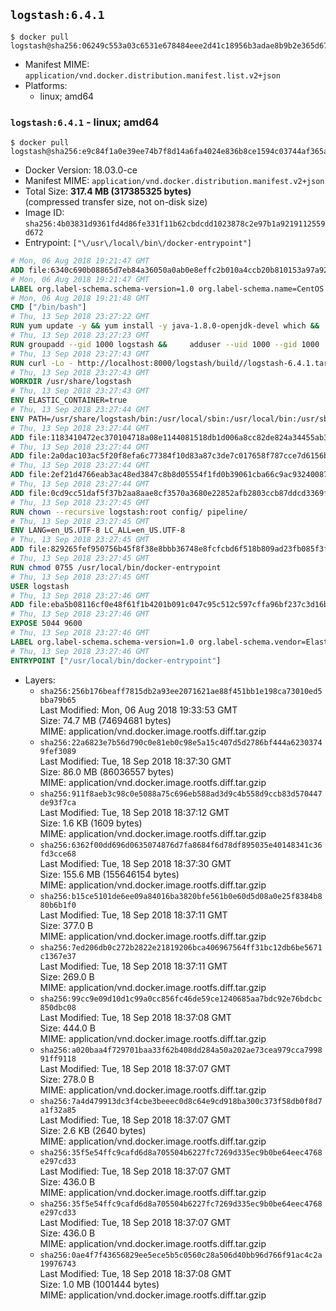 ## `logstash:6.4.1`

```console
$ docker pull logstash@sha256:06249c553a03c6531e678484eee2d41c18956b3adae8b9b2e365d67fbaa64ed4
```

-	Manifest MIME: `application/vnd.docker.distribution.manifest.list.v2+json`
-	Platforms:
	-	linux; amd64

### `logstash:6.4.1` - linux; amd64

```console
$ docker pull logstash@sha256:e9c84f1a0e39ee74b7f8d14a6fa4024e836b8ce1594c03744af365a16066c624
```

-	Docker Version: 18.03.0-ce
-	Manifest MIME: `application/vnd.docker.distribution.manifest.v2+json`
-	Total Size: **317.4 MB (317385325 bytes)**  
	(compressed transfer size, not on-disk size)
-	Image ID: `sha256:4b03831d9361fd4d86fe331f11b62cbdcdd1023878c2e97b1a9219112559d672`
-	Entrypoint: `["\/usr\/local\/bin\/docker-entrypoint"]`

```dockerfile
# Mon, 06 Aug 2018 19:21:47 GMT
ADD file:6340c690b08865d7eb84a36050a0ab0e8effc2b010a4ccb20b810153a97a9228 in / 
# Mon, 06 Aug 2018 19:21:47 GMT
LABEL org.label-schema.schema-version=1.0 org.label-schema.name=CentOS Base Image org.label-schema.vendor=CentOS org.label-schema.license=GPLv2 org.label-schema.build-date=20180804
# Mon, 06 Aug 2018 19:21:48 GMT
CMD ["/bin/bash"]
# Thu, 13 Sep 2018 23:27:22 GMT
RUN yum update -y && yum install -y java-1.8.0-openjdk-devel which &&     yum clean all
# Thu, 13 Sep 2018 23:27:23 GMT
RUN groupadd --gid 1000 logstash &&     adduser --uid 1000 --gid 1000       --home-dir /usr/share/logstash --no-create-home       logstash
# Thu, 13 Sep 2018 23:27:43 GMT
RUN curl -Lo - http://localhost:8000/logstash/build//logstash-6.4.1.tar.gz |     tar zxf - -C /usr/share &&     mv /usr/share/logstash-6.4.1 /usr/share/logstash &&     chown --recursive logstash:logstash /usr/share/logstash/ &&     chown -R logstash:root /usr/share/logstash &&     chmod -R g=u /usr/share/logstash &&     find /usr/share/logstash -type d -exec chmod g+s {} \; &&     ln -s /usr/share/logstash /opt/logstash
# Thu, 13 Sep 2018 23:27:43 GMT
WORKDIR /usr/share/logstash
# Thu, 13 Sep 2018 23:27:43 GMT
ENV ELASTIC_CONTAINER=true
# Thu, 13 Sep 2018 23:27:44 GMT
ENV PATH=/usr/share/logstash/bin:/usr/local/sbin:/usr/local/bin:/usr/sbin:/usr/bin:/sbin:/bin
# Thu, 13 Sep 2018 23:27:44 GMT
ADD file:1183410472ec370104718a08e1144081518db1d006a8cc82de824a34455ab3f3 in config/pipelines.yml 
# Thu, 13 Sep 2018 23:27:44 GMT
ADD file:2a0dac103ac5f20f8efa6c77384f10d83a87c3de7c017658f787cce7d6156b76 in config/logstash.yml 
# Thu, 13 Sep 2018 23:27:44 GMT
ADD file:2ef21d4766eab3ac48ed3847c8b8d05554f1fd0b39061cba66c9ac93240087fa in config/ 
# Thu, 13 Sep 2018 23:27:44 GMT
ADD file:0cd9cc51daf5f37b2aa8aae8cf3570a3680e22852afb2803ccb87ddcd3369f52 in pipeline/logstash.conf 
# Thu, 13 Sep 2018 23:27:45 GMT
RUN chown --recursive logstash:root config/ pipeline/
# Thu, 13 Sep 2018 23:27:45 GMT
ENV LANG=en_US.UTF-8 LC_ALL=en_US.UTF-8
# Thu, 13 Sep 2018 23:27:45 GMT
ADD file:829265fef950756b45f8f38e8bbb36748e8fcfcbd6f518b809ad23fb085f3fe3 in /usr/local/bin/ 
# Thu, 13 Sep 2018 23:27:45 GMT
RUN chmod 0755 /usr/local/bin/docker-entrypoint
# Thu, 13 Sep 2018 23:27:45 GMT
USER logstash
# Thu, 13 Sep 2018 23:27:46 GMT
ADD file:eba5b08116cf0e48f61f1b4201b091c047c95c512c597cffa96bf237c3d16bb8 in /usr/local/bin/ 
# Thu, 13 Sep 2018 23:27:46 GMT
EXPOSE 5044 9600
# Thu, 13 Sep 2018 23:27:46 GMT
LABEL org.label-schema.schema-version=1.0 org.label-schema.vendor=Elastic org.label-schema.name=logstash org.label-schema.version=6.4.1 org.label-schema.url=https://www.elastic.co/products/logstash org.label-schema.vcs-url=https://github.com/elastic/logstash-docker license=Elastic License
# Thu, 13 Sep 2018 23:27:46 GMT
ENTRYPOINT ["/usr/local/bin/docker-entrypoint"]
```

-	Layers:
	-	`sha256:256b176beaff7815db2a93ee2071621ae88f451bb1e198ca73010ed5bba79b65`  
		Last Modified: Mon, 06 Aug 2018 19:33:53 GMT  
		Size: 74.7 MB (74694681 bytes)  
		MIME: application/vnd.docker.image.rootfs.diff.tar.gzip
	-	`sha256:22a6823e7b56d790c0e81eb0c98e5a15c407d5d2786bf444a62303749fef3089`  
		Last Modified: Tue, 18 Sep 2018 18:37:30 GMT  
		Size: 86.0 MB (86036557 bytes)  
		MIME: application/vnd.docker.image.rootfs.diff.tar.gzip
	-	`sha256:911f8aeb3c98c0e5088a75c696eb588ad3d9c4b558d9ccb83d570447de93f7ca`  
		Last Modified: Tue, 18 Sep 2018 18:37:12 GMT  
		Size: 1.6 KB (1609 bytes)  
		MIME: application/vnd.docker.image.rootfs.diff.tar.gzip
	-	`sha256:6362f00dd696d0635074876d7fa8684f6d78df895035e40148341c36fd3cce68`  
		Last Modified: Tue, 18 Sep 2018 18:37:30 GMT  
		Size: 155.6 MB (155646154 bytes)  
		MIME: application/vnd.docker.image.rootfs.diff.tar.gzip
	-	`sha256:b15ce5101de6ee09a84016ba3820bfe561b0e60d5d08a0e25f8384b880b6b1f0`  
		Last Modified: Tue, 18 Sep 2018 18:37:11 GMT  
		Size: 377.0 B  
		MIME: application/vnd.docker.image.rootfs.diff.tar.gzip
	-	`sha256:7ed206db0c272b2822e21819206bca406967564ff31bc12db6be5671c1367e37`  
		Last Modified: Tue, 18 Sep 2018 18:37:11 GMT  
		Size: 269.0 B  
		MIME: application/vnd.docker.image.rootfs.diff.tar.gzip
	-	`sha256:99cc9e09d10d1c99a0cc856fc46de59ce1240685aa7bdc92e76bdcbc850dbc08`  
		Last Modified: Tue, 18 Sep 2018 18:37:08 GMT  
		Size: 444.0 B  
		MIME: application/vnd.docker.image.rootfs.diff.tar.gzip
	-	`sha256:a020baa4f729701baa33f62b408dd284a50a202ae73cea979cca799891ff9118`  
		Last Modified: Tue, 18 Sep 2018 18:37:07 GMT  
		Size: 278.0 B  
		MIME: application/vnd.docker.image.rootfs.diff.tar.gzip
	-	`sha256:7a4d479913dc3f4cbe3beeec0d8c64e9cd918ba300c373f58db0f8d7a1f32a85`  
		Last Modified: Tue, 18 Sep 2018 18:37:07 GMT  
		Size: 2.6 KB (2640 bytes)  
		MIME: application/vnd.docker.image.rootfs.diff.tar.gzip
	-	`sha256:35f5e54ffc9cafd6d8a705504b6227fc7269d335ec9b0be64eec4768e297cd33`  
		Last Modified: Tue, 18 Sep 2018 18:37:07 GMT  
		Size: 436.0 B  
		MIME: application/vnd.docker.image.rootfs.diff.tar.gzip
	-	`sha256:35f5e54ffc9cafd6d8a705504b6227fc7269d335ec9b0be64eec4768e297cd33`  
		Last Modified: Tue, 18 Sep 2018 18:37:07 GMT  
		Size: 436.0 B  
		MIME: application/vnd.docker.image.rootfs.diff.tar.gzip
	-	`sha256:0ae4f7f43656829ee5ece5b5c0560c28a506d40bb96d766f91ac4c2a19976743`  
		Last Modified: Tue, 18 Sep 2018 18:37:08 GMT  
		Size: 1.0 MB (1001444 bytes)  
		MIME: application/vnd.docker.image.rootfs.diff.tar.gzip
